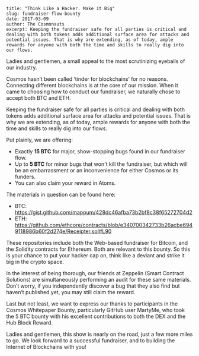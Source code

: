 ~~~
title: "Think Like a Hacker. Make it Big"
slug: fundraiser-flow-bounty
date: 2017-03-09
author: The Cosmonauts
excerpt: Keeping the fundraiser safe for all parties is critical and dealing with both tokens adds additional surface area for attacks and potential issues. That is why are extending, as of today, ample rewards for anyone with both the time and skills to really dig into our flows.
~~~

Ladies and gentlemen, a small appeal to the most scrutinizing eyeballs of our industry.

Cosmos hasn’t been called ‘tinder for blockchains’ for no reasons. Connecting different blockchains is at the core of our mission. When it came to choosing how to conduct our fundraiser, we naturally chose to accept both BTC and ETH. 

Keeping the fundraiser safe for all parties is critical and dealing with both tokens adds additional surface area for attacks and potential issues. That is why we are extending, as of today, ample rewards for anyone with both the time and skills to really dig into our flows.

Put plainly, we are offering:

* Exactly **15 BTC** for major, show-stopping bugs found in our fundraiser flow.
* Up to **5 BTC** for minor bugs that won't kill the fundraiser, but which will be an embarrassment or an inconvenience for either Cosmos or its funders.
* You can also claim your reward in Atoms.

The materials in question can be found here:

* BTC: https://gist.github.com/mappum/428dc46afba73b2bf8c38f65272704d2
* ETH: https://github.com/ethcore/contracts/blob/e340700342733b26acbe6949118986b60f2d274e/Receipter.sol#L90

These repositories include both the Web-based fundraiser for Bitcoin, and the Solidity contracts for Ethereum. Both are relevant to this bounty. So this is your chance to put your hacker cap on, think like a deviant and strike it big in the crypto space.

In the interest of being thorough, our friends at Zeppelin (Smart Contract Solutions) are simultaneously performing an audit for these same materials. Don’t worry, if you independently discover a bug that they also find but haven’t published yet, you may still claim the reward.

Last but not least, we want to express our thanks to participants in the Cosmos Whitepaper Bounty, particularly GitHub user MartyMe, who took the 5 BTC bounty with his excellent contributions to both the DEX and the Hub Block Reward.

Ladies and gentlemen, this show is nearly on the road, just a few more miles to go. We look forward to a successful fundraiser, and to building the Internet of Blockchains with you!
